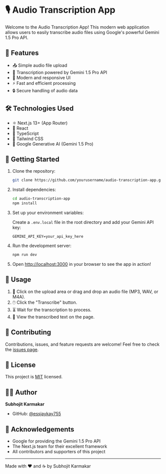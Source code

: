 # 🎙️ Audio Transcription App

Welcome to the Audio Transcription App! This modern web application allows users to easily transcribe audio files using Google's powerful Gemini 1.5 Pro API.

## 🌟 Features

- 📤 Simple audio file upload
- 🤖 Transcription powered by Gemini 1.5 Pro API
- 🎨 Modern and responsive UI
- ⚡ Fast and efficient processing
- 🔒 Secure handling of audio data

## 🛠️ Technologies Used

- ⚛️ Next.js 13+ (App Router)
- 🧰 React
- 📘 TypeScript
- 🎨 Tailwind CSS
- 🧠 Google Generative AI (Gemini 1.5 Pro)

## 🚀 Getting Started

1. Clone the repository:

   ```bash
   git clone https://github.com/yourusername/audio-transcription-app.git
   ```

2. Install dependencies:

   ```bash
   cd audio-transcription-app
   npm install
   ```

3. Set up your environment variables:

   Create a `.env.local` file in the root directory and add your Gemini API key:

   ```plaintext
   GEMINI_API_KEY=your_api_key_here
   ```

4. Run the development server:

   ```bash
   npm run dev
   ```

5. Open [http://localhost:3000](http://localhost:3000) in your browser to see the app in action!

## 📝 Usage

1. 📁 Click on the upload area or drag and drop an audio file (MP3, WAV, or M4A).
2. 🖱️ Click the "Transcribe" button.
3. ⏳ Wait for the transcription to process.
4. 📄 View the transcribed text on the page.

## 🤝 Contributing

Contributions, issues, and feature requests are welcome! Feel free to check the [issues page](https://github.com/yourusername/audio-transcription-app/issues).

## 📜 License

This project is [MIT](https://choosealicense.com/licenses/mit/) licensed.

## 👨‍💻 Author

**Subhojit Karmakar**

- GitHub: [@essjaykay755](https://github.com/essjaykay755)

## 🙏 Acknowledgements

- Google for providing the Gemini 1.5 Pro API
- The Next.js team for their excellent framework
- All contributors and supporters of this project

---

Made with ❤️ and ☕️ by Subhojit Karmakar
